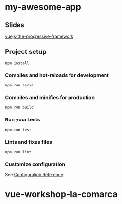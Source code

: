 # my-awesome-app

## Slides
[vuejs-the-progressive-framework](https://slides.com/dannyfeliz/vuejs-the-progressive-framework)

## Project setup
```
npm install
```

### Compiles and hot-reloads for development
```
npm run serve
```

### Compiles and minifies for production
```
npm run build
```

### Run your tests
```
npm run test
```

### Lints and fixes files
```
npm run lint
```

### Customize configuration
See [Configuration Reference](https://cli.vuejs.org/config/).
# vue-workshop-la-comarca
